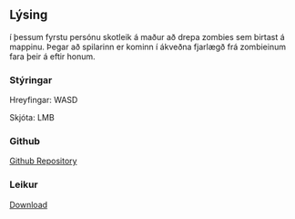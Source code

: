 ## Lýsing

í þessum fyrstu persónu skotleik á maður að drepa zombies sem birtast á mappinu. Þegar að spilarinn er kominn í ákveðna fjarlægð frá zombieinum fara þeir á eftir honum.

### Stýringar
Hreyfingar: WASD

Skjóta: LMB

### Github
<a href="https://github.com/birkirarndal/leikjaforritunv3">Github Repository</a>


### Leikur
<a href="https://www.mediafire.com/file/5j8k92vyrdq7ir7/Verkefni3_setup.exe/file" target="_blank">Download</a>
